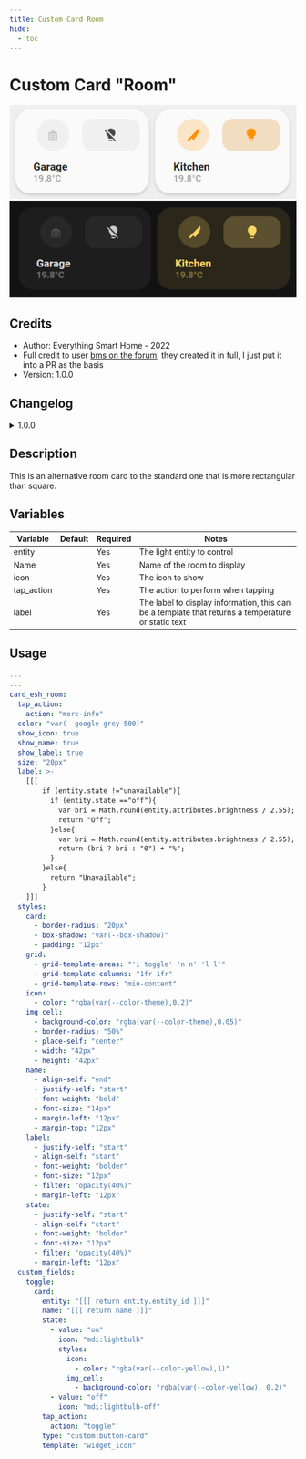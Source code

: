 ```yaml
---
title: Custom Card Room
hide:
  - toc
---
```

<!-- markdownlint-disable MD046 -->

# Custom Card "Room"

![example-image-light](../../docs/assets/img/custom_card_esh_room_light.png)
![example-image-dark](../../docs/assets/img/custom_card_esh_room_dark.png)

## Credits

- Author: Everything Smart Home - 2022
- Full credit to user [bms on the forum](https://community.home-assistant.io/t/lovelace-ui-minimalist/322687/192), they created it in full, I just put it into a PR as the basis
- Version: 1.0.0

## Changelog

<details>
<summary>1.0.0</summary>
Initial release
</details>

## Description

This is an alternative room card to the standard one that is more rectangular than square.

## Variables

| Variable | Default | Required         | Notes             |
|----------|---------|------------------|-------------------|
| entity   |         | Yes | The light entity to control |
| Name   |         | Yes | Name of the room to display |
| icon  |    | Yes | The icon to show |
| tap_action  |      | Yes | The action to perform when tapping |
| label  |      | Yes | The label to display information, this can be a template that returns a temperature or static text |

## Usage

```yaml
---
---
card_esh_room:
  tap_action:
    action: "more-info"
  color: "var(--google-grey-500)"
  show_icon: true
  show_name: true
  show_label: true
  size: "20px"
  label: >-
    [[[
        if (entity.state !="unavailable"){
          if (entity.state =="off"){
            var bri = Math.round(entity.attributes.brightness / 2.55);
            return "Off";
          }else{
            var bri = Math.round(entity.attributes.brightness / 2.55);
            return (bri ? bri : "0") + "%";
          }
        }else{
          return "Unavailable";
        }
    ]]]
  styles:
    card:
      - border-radius: "20px"
      - box-shadow: "var(--box-shadow)"
      - padding: "12px"
    grid:
      - grid-template-areas: "'i toggle' 'n n' 'l l'"
      - grid-template-columns: "1fr 1fr"
      - grid-template-rows: "min-content"
    icon:
      - color: "rgba(var(--color-theme),0.2)"
    img_cell:
      - background-color: "rgba(var(--color-theme),0.05)"
      - border-radius: "50%"
      - place-self: "center"
      - width: "42px"
      - height: "42px"
    name:
      - align-self: "end"
      - justify-self: "start"
      - font-weight: "bold"
      - font-size: "14px"
      - margin-left: "12px"
      - margin-top: "12px"
    label:
      - justify-self: "start"
      - align-self: "start"
      - font-weight: "bolder"
      - font-size: "12px"
      - filter: "opacity(40%)"
      - margin-left: "12px"
    state:
      - justify-self: "start"
      - align-self: "start"
      - font-weight: "bolder"
      - font-size: "12px"
      - filter: "opacity(40%)"
      - margin-left: "12px"
  custom_fields:
    toggle:
      card:
        entity: "[[[ return entity.entity_id ]]]"
        name: "[[[ return name ]]]"
        state:
          - value: "on"
            icon: "mdi:lightbulb"
            styles:
              icon:
                - color: "rgba(var(--color-yellow),1)"
              img_cell:
                - background-color: "rgba(var(--color-yellow), 0.2)"
          - value: "off"
            icon: "mdi:lightbulb-off"
        tap_action:
          action: "toggle"
        type: "custom:button-card"
        template: "widget_icon"
```
